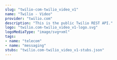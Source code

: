 ```yaml
---
slug: "twilio-com-twilio_video_v1"
name: "Twilio - Video"
provider: "twilio.com"
description: "This is the public Twilio REST API."
logo: "twilio.com-twilio_video_v1-logo.svg"
logoMediaType: "image/svg+xml"
tags:
- name: "telecom"
- name: "messaging"
stubs: "twilio.com-twilio_video_v1-stubs.json"
---
```

